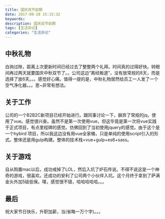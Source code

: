 ```yaml
---
title: 国庆双节前期
date: 2017-09-28 15:15:32
keywords:
description: 国庆双节前期
tags: [生活杂记]
categories: "生活杂记"
---
```

## 中秋礼物
白驹过隙，距离上次更新时间已经过去了整整两个礼拜。时间真的过得好快。转眼间再过两天就要国庆中秋双节了。。公司这边“离经叛道”，没有放常规的8天，而是选择了放6天。。。感觉好心痛。值得一提的是，中秋礼物居然给员工一人发了一个空气净化器。。。恩~非常有想法。
<!--more-->
## 关于工作
公司的一个B2B2C新项目已经开始进行。跟同事讨论一下，摒弃了常规的jq，使用了vue。感觉很兴奋。虽然不是第一次使用vue，但这毕竟是第一次将vue实践于正式项目，有点里程碑的感觉。仿佛回到了当初使用jquery的感觉。由于这个是一个hybird 项目，所以我这边没有用vue全家桶，只是单纯的使用script引入的形式。整体还是用gulp构建。整体的技术栈=vue+gulp+es6+sass。
## 关于游戏
自从购置mac以后，成功戒掉了LOL，然后入坑了炉石传说。不得不说这是一个神奇的游戏，很喜欢。还成功的安利了公司两个小伙伴入坑。这个月终于拿到了萨满金头外加5级低保。噗，感觉很不错，哈哈哈哈哈。。。
## 最后
祝大家节日快乐，升职加薪，当(省略一万个字)。。。



